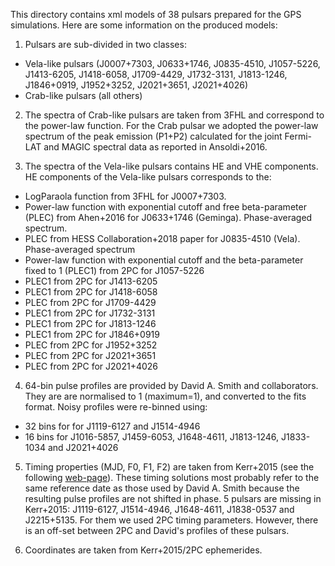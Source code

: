 This directory contains xml models of 38 pulsars prepared for the GPS simulations.
Here are some information on the produced models:


1. Pulsars are sub-divided in two classes:
  - Vela-like pulsars (J0007+7303, J0633+1746, J0835-4510, J1057-5226, J1413-6205, J1418-6058, J1709-4429, J1732-3131, J1813-1246, J1846+0919, J1952+3252, J2021+3651, J2021+4026) 
  - Crab-like pulsars (all others)


2. The spectra of Crab-like pulsars are taken from 3FHL and correspond to the power-law function. For the Crab pulsar we adopted the power-law spectrum of the peak emission (P1+P2) calculated for the joint Fermi-LAT and MAGIC spectral data as reported in Ansoldi+2016.


3. The spectra of the Vela-like pulsars contains HE and VHE components. HE components of the Vela-like pulsars corresponds to the:
  - LogParaola function from 3FHL for J0007+7303.
  - Power-law function with exponential cutoff and free beta-parameter (PLEC) from Ahen+2016 for J0633+1746 (Geminga). Phase-averaged spectrum.
  - PLEC from HESS Collaboration+2018 paper for J0835-4510 (Vela). Phase-averaged spectrum
  - Power-law function with exponential cutoff and the beta-parameter fixed to 1 (PLEC1) from 2PC for J1057-5226
  - PLEC1 from 2PC for J1413-6205
  - PLEC1 from 2PC for J1418-6058
  - PLEC from 2PC for J1709-4429
  - PLEC1 from 2PC for J1732-3131
  - PLEC1 from 2PC for J1813-1246
  - PLEC1 from 2PC for J1846+0919
  - PLEC from 2PC for J1952+3252
  - PLEC from 2PC for J2021+3651
  - PLEC from 2PC for J2021+4026


4. 64-bin pulse profiles are provided by David A. Smith and collaborators. They are are normalised to 1 (maximum=1), and converted to the fits format. Noisy profiles were re-binned using:
  - 32 bins for for J1119-6127 and J1514-4946
  - 16 bins for J1016-5857, J1459-6053, J1648-4611, J1813-1246, J1833-1034 and J2021+4026


5. Timing properties (MJD, F0, F1, F2) are taken from Kerr+2015 (see the following [web-page](https://confluence.slac.stanford.edu/display/GLAMCOG/LAT+Gamma-ray+Pulsar+Timing+Models)). These timing solutions most probably refer to the same reference date as those used by David A. Smith because the resulting pulse profiles are not shifted in phase. 5 pulsars are missing in Kerr+2015: J1119-6127, J1514-4946, J1648-4611, J1838-0537 and J2215+5135. For them we used 2PC timing parameters. However, there is an off-set between 2PC and David's profiles of these pulsars.


6. Coordinates are taken from Kerr+2015/2PC ephemerides.
